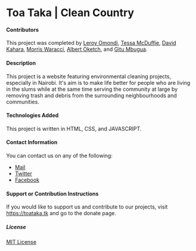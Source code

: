 # Toa Taka | Clean Country

#### Contributors
  This project was completed by [Leroy Omondi](https://github.com/leroy2712), [Tessa McDuffie](https://github.com/tessamac2205), [David Kahara](https://github.com/d-kahara),
[Morris Waracci](https://github.com/waracci), [Albert Oketch](https://github.com/Okwonks), and [Gitu Mbugua](https://github.com/gitumbugua).

#### Description
  This project is a website featuring environmental cleaning projects, especially
in Nairobi. It's aim is to make life better for people who are living in the slums
while at the same time serving the community at large by removing trash and debris
from the surrounding neighbourhoods and communities.

#### Technologies Added
  This project is written in HTML, CSS, and JAVASCRIPT.

#### Contact Information
  You can contact us on any of the following:
* [Mail](toatakacleancounty@gmail.com)
* [Twitter](https://twitter.com/toa_taka)
* [Facebook](https://www.facebook.com/toataka/)

#### Support or Contribution Instructions
  If you would like to support us and contribute to our projects, visit https://toataka.tk
and go to the donate page.

##### License
  [MIT License](license)
